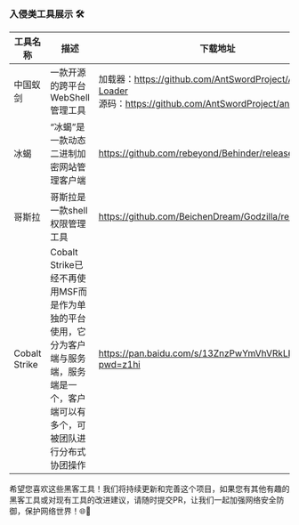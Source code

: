 ### 入侵类工具展示 🛠️



| 工具名称 | 描述       | 下载地址                                                                                                       |
|------|------------------------------------------|------------------------------------------------------------------------------------------------------------|
| 中国蚁剑 | 一款开源的跨平台WebShell管理工具 | 加载器：https://github.com/AntSwordProject/AntSword-Loader <br/>源码：https://github.com/AntSwordProject/antSword |
| 冰蝎   |“冰蝎”是一款动态二进制加密网站管理客户端|                  https://github.com/rebeyond/Behinder/releases     |
| 哥斯拉  |哥斯拉是一款shell权限管理工具|https://github.com/BeichenDream/Godzilla/releases|
|Cobalt Strike|Cobalt Strike已经不再使用MSF而是作为单独的平台使用，它分为客户端与服务端，服务端是一个，客户端可以有多个，可被团队进行分布式协团操作|https://pan.baidu.com/s/13ZnzPwYmVhVRkLKq2tn72w?pwd=z1hi|

希望您喜欢这些黑客工具！我们将持续更新和完善这个项目，如果您有其他有趣的黑客工具或对现有工具的改进建议，请随时提交PR，让我们一起加强网络安全防御，保护网络世界！🌐💪
